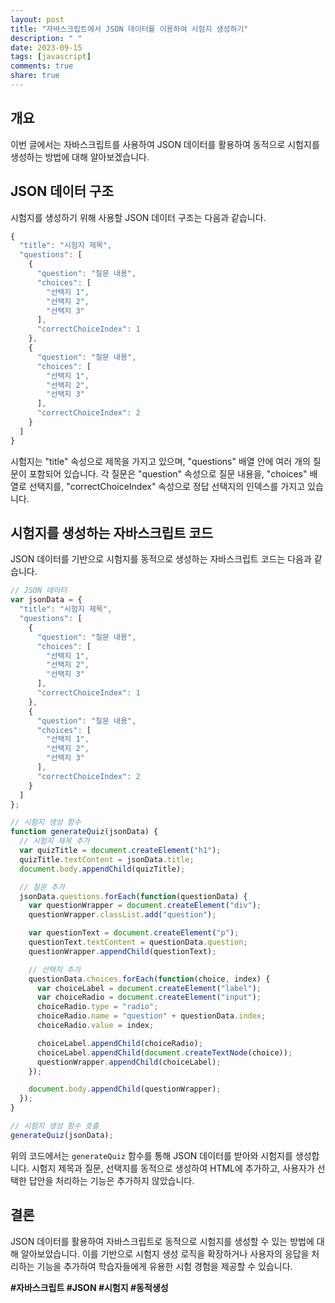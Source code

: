```yaml
---
layout: post
title: "자바스크립트에서 JSON 데이터를 이용하여 시험지 생성하기"
description: " "
date: 2023-09-15
tags: [javascript]
comments: true
share: true
---
```


## 개요
이번 글에서는 자바스크립트를 사용하여 JSON 데이터를 활용하여 동적으로 시험지를 생성하는 방법에 대해 알아보겠습니다.

## JSON 데이터 구조
시험지를 생성하기 위해 사용할 JSON 데이터 구조는 다음과 같습니다.

```javascript
{
  "title": "시험지 제목",
  "questions": [
    {
      "question": "질문 내용",
      "choices": [
        "선택지 1",
        "선택지 2",
        "선택지 3"
      ],
      "correctChoiceIndex": 1
    },
    {
      "question": "질문 내용",
      "choices": [
        "선택지 1",
        "선택지 2",
        "선택지 3"
      ],
      "correctChoiceIndex": 2
    }
  ]
}
```

시험지는 "title" 속성으로 제목을 가지고 있으며, "questions" 배열 안에 여러 개의 질문이 포함되어 있습니다. 각 질문은 "question" 속성으로 질문 내용을, "choices" 배열로 선택지를, "correctChoiceIndex" 속성으로 정답 선택지의 인덱스를 가지고 있습니다.

## 시험지를 생성하는 자바스크립트 코드
JSON 데이터를 기반으로 시험지를 동적으로 생성하는 자바스크립트 코드는 다음과 같습니다.

```javascript
// JSON 데이터
var jsonData = {
  "title": "시험지 제목",
  "questions": [
    {
      "question": "질문 내용",
      "choices": [
        "선택지 1",
        "선택지 2",
        "선택지 3"
      ],
      "correctChoiceIndex": 1
    },
    {
      "question": "질문 내용",
      "choices": [
        "선택지 1",
        "선택지 2",
        "선택지 3"
      ],
      "correctChoiceIndex": 2
    }
  ]
};

// 시험지 생성 함수
function generateQuiz(jsonData) {
  // 시험지 제목 추가
  var quizTitle = document.createElement("h1");
  quizTitle.textContent = jsonData.title;
  document.body.appendChild(quizTitle);

  // 질문 추가
  jsonData.questions.forEach(function(questionData) {
    var questionWrapper = document.createElement("div");
    questionWrapper.classList.add("question");

    var questionText = document.createElement("p");
    questionText.textContent = questionData.question;
    questionWrapper.appendChild(questionText);

    // 선택지 추가
    questionData.choices.forEach(function(choice, index) {
      var choiceLabel = document.createElement("label");
      var choiceRadio = document.createElement("input");
      choiceRadio.type = "radio";
      choiceRadio.name = "question" + questionData.index;
      choiceRadio.value = index;

      choiceLabel.appendChild(choiceRadio);
      choiceLabel.appendChild(document.createTextNode(choice));
      questionWrapper.appendChild(choiceLabel);
    });

    document.body.appendChild(questionWrapper);
  });
}

// 시험지 생성 함수 호출
generateQuiz(jsonData);
```

위의 코드에서는 `generateQuiz` 함수를 통해 JSON 데이터를 받아와 시험지를 생성합니다. 시험지 제목과 질문, 선택지를 동적으로 생성하여 HTML에 추가하고, 사용자가 선택한 답안을 처리하는 기능은 추가하지 않았습니다.

## 결론
JSON 데이터를 활용하여 자바스크립트로 동적으로 시험지를 생성할 수 있는 방법에 대해 알아보았습니다. 이를 기반으로 시험지 생성 로직을 확장하거나 사용자의 응답을 처리하는 기능을 추가하여 학습자들에게 유용한 시험 경험을 제공할 수 있습니다.

**#자바스크립트 #JSON #시험지 #동적생성**